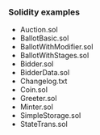 ### Solidity examples
- Auction.sol
- BallotBasic.sol
- BallotWithModifier.sol
- BallotWithStages.sol
- Bidder.sol
- BidderData.sol
- Changelog.txt
- Coin.sol
- Greeter.sol
- Minter.sol
- SimpleStorage.sol
- StateTrans.sol 
